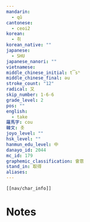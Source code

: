 ```yaml
---
mandarin:
  - qǔ
cantonese:
  - ceoi2
korean:
  - 취
korean_native: ""
japanese:
  - SHU
japanese_nanori: ""
vietnamese:
middle_chinese_initial: t͡sʰ
middle_chinese_final: əu
stroke_count: "12"
radical: 又
skip_number: 1-6-6
grade_level: 2
pos: ""
english:
  - take
羅馬字: cou
韓文: 촛
joyo_level: ""
hsk_level: ""
hanmun_edu_level: 中
danayo_id: 2044
mc_id: 179
graphemic_classification: 會意
stand_in: 取得
aliases:
---
```

```meta-bind-embed
[[nav/char_info]]
```

# Notes
